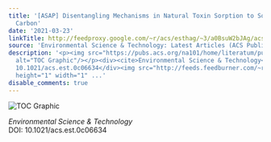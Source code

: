 ```yaml
---
title: '[ASAP] Disentangling Mechanisms in Natural Toxin Sorption to Soil Organic
  Carbon'
date: '2021-03-23'
linkTitle: http://feedproxy.google.com/~r/acs/esthag/~3/a0BsuW2bJAg/acs.est.0c06634
source: 'Environmental Science & Technology: Latest Articles (ACS Publications)'
description: '<p><img src="https://pubs.acs.org/na101/home/literatum/publisher/achs/journals/content/esthag/0/esthag.ahead-of-print/acs.est.0c06634/20210323-01/images/medium/es0c06634_0004.gif"
  alt="TOC Graphic"/></p><div><cite>Environmental Science & Technology</cite></div><div>DOI:
  10.1021/acs.est.0c06634</div><img src="http://feeds.feedburner.com/~r/acs/esthag/~4/a0BsuW2bJAg"
  height="1" width="1" ...'
disable_comments: true
---
```

<p><img src="https://pubs.acs.org/na101/home/literatum/publisher/achs/journals/content/esthag/0/esthag.ahead-of-print/acs.est.0c06634/20210323-01/images/medium/es0c06634_0004.gif" alt="TOC Graphic"/></p><div><cite>Environmental Science & Technology</cite></div><div>DOI: 10.1021/acs.est.0c06634</div><img src="http://feeds.feedburner.com/~r/acs/esthag/~4/a0BsuW2bJAg" height="1" width="1" ...